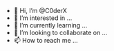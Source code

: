 - 👋 Hi, I’m @C0derX
- 👀 I’m interested in ...
- 🌱 I’m currently learning ...
- 💞️ I’m looking to collaborate on ...
- 📫 How to reach me ...

<!---
C0derX/C0derX is a ✨ special ✨ repository because its `README.md` (this file) appears on your GitHub profile.
You can click the Preview link to take a look at your changes.
--->
